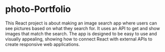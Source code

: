 # photo-Portfolio
This React project is about making an image search app where users can see pictures based on what they search for. It uses an API to get and show images that match the search. The app is designed to be easy to use and visually appealing, showing how to connect React with external APIs to create responsive web applications.
